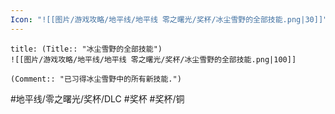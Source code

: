 ```yaml
---
Icon: "![[图片/游戏攻略/地平线/地平线 零之曙光/奖杯/冰尘雪野的全部技能.png|30]]"
---
```

```ad-common-bronze-trophy
title: (Title:: "冰尘雪野的全部技能")
![[图片/游戏攻略/地平线/地平线 零之曙光/奖杯/冰尘雪野的全部技能.png|100]]

(Comment:: "已习得冰尘雪野中的所有新技能.")
```

#地平线/零之曙光/奖杯/DLC #奖杯 #奖杯/铜
